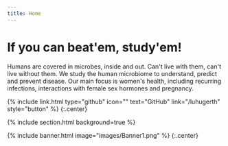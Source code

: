 ```yaml
---
title: Home
---
```


# If you can beat'em, study'em!

Humans are covered in microbes, inside and out. Can't live with them, can't live without them. We study the human microbiome to understand, predict and prevent disease. Our main focus is women's health, including recurring infections, interactions with female sex hormones and pregnancy.

{%
  include link.html
  type="github"
  icon=""
  text="GitHub"
  link="/luhugerth"
  style="button"
%}
{:.center}

{% include section.html background=true %}

{% include banner.html image="images/Banner1.png" %}
{:.center}

<!-- {% include section.html %} -->
